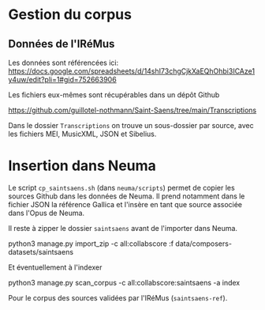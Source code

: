 # Gestion du corpus

## Données de l'IRéMus

Les données sont référencées ici: https://docs.google.com/spreadsheets/d/14shI73chgCjkXaEQhOhbi3ICAze1y4uw/edit?pli=1#gid=752663906

Les fichiers eux-mêmes sont récupérables dans un dépôt Github

https://github.com/guillotel-nothmann/Saint-Saens/tree/main/Transcriptions

Dans le dossier ```Transcriptions``` on trouve un sous-dossier par source, avec les fichiers MEI, MusicXML, JSON et Sibelius.

Insertion dans Neuma
====================

Le script ```cp_saintsaens.sh``` (dans ```neuma/scripts```) permet de copier les sources Github dans les données de Neuma. Il prend notamment dans le fichier JSON la référence Gallica et l'insère en tant que source associée dans l'Opus de Neuma.

Il reste à zipper le dossier ```saintsaens``` avant de l'importer dans Neuma.

  python3 manage.py import_zip -c all:collabscore :f data/composers-datasets/saintsaens

Et éventuellement à l'indexer

  python3 manage.py scan_corpus -c all:collabscore:saintsaens -a index

Pour le corpus des sources validées par l'IRéMus (```saintsaens-ref```).  

